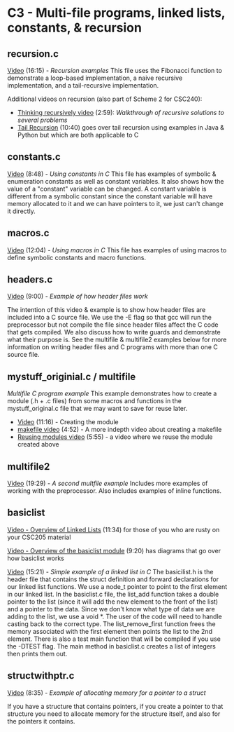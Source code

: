 # C3 - Multi-file programs, linked lists, constants, & recursion

## recursion.c

[Video](https://youtu.be/apSfrXPSRNg) (16:15) - *Recursion examples*
This file uses the Fibonacci function to demonstrate a loop-based implementation, a naive recursive implementation, and a tail-recursive implementation.  

Additional videos on recursion (also part of Scheme 2 for CSC240):

- [Thinking recursively video](https://youtu.be/OpX214pT6D0) (2:59): *Walkthrough of recursive solutions to several problems*
- [Tail Recursion](https://youtu.be/mFiRdTmbs3E) (10:40) goes over tail recursion using examples in Java & Python but which are both applicable to C

## constants.c

[Video](https://youtu.be/svbqz77Fox4) (8:48) - *Using constants in C*
This file has examples of symbolic & enumeration constants as well as constant variables.  It also shows how the value of a "constant" variable can be changed.  A constant variable is different from a symbolic constant since the constant variable will have memory allocated to it and we can have pointers to it, we just can't change it directly.  

## macros.c

[Video](https://youtu.be/r9jqJZEeXho) (12:04) - *Using macros in C*
This file has examples of using macros to define symbolic constants and macro functions.  

## headers.c

[Video](https://youtu.be/dtlTKLIupgs) (9:00) - *Example of how header files work*

The intention of this video & example is to show how header files are included into a C source file.  We use the -E flag so that gcc will run the preprocessor but not compile the file since header files affect the C code that gets compiled.  We also discuss how to write guards and demonstrate what their purpose is.  See the multifile & multifile2 examples below for more information on writing header files and C programs with more than one C source file.

## mystuff_originial.c / multifile

 *Multifile C program example*
This example demonstrates how to create a module (.h + .c files) from some macros and functions in the mystuff_original.c file that we may want to save for reuse later.  

- [Video](https://youtu.be/lJdCQPuFiOE) (11:16) - Creating the module
- [makefile video](https://youtu.be/rnPmx6-AiOs) (4:52) - A more indepth video about creating a makefile
- [Reusing modules video](https://youtu.be/TwjgmNYi2II) (5:55) - a video where we reuse the module created above

## multifile2

[Video](https://youtu.be/lGfscPcDegY) (19:29) - *A second multfile example*
Includes more examples of working with the preprocessor.  Also includes examples of inline functions.

## basiclist

[Video - Overview of Linked Lists](https://youtu.be/tDTx50zsji0) (11:34) for those of you who are rusty on your CSC205 material

[Video - Overview of the basiclist module](https://youtu.be/kjIPryTpnXo) (9:20) has diagrams that go over how basiclist works

[Video](https://youtu.be/MjOE9W6KFyY) (15:21) - *Simple example of a linked list in C*
The basicilist.h is the header file that contains the struct definition and forward declarations for our linked list functions.  We use a node_t pointer to point to the first element in our linked list.  In the basiclist.c file, the list_add function takes a double pointer to the list (since it will add the new element to the front of the list) and a pointer to the data.  Since we don't know what type of data we are adding to the list, we use a void *.  The user of the code will need to handle casting back to the correct type.  The list_remove_first function frees the memory associated with the first element then points the list to the 2nd element.  There is also a test main function that will be compiled if you use the -DTEST flag.  The main method in basiclist.c creates a list of integers then prints them out.  

## structwithptr.c

[Video](https://youtu.be/x_fEDTaEmBk) (8:35) - *Example of allocating memory for a pointer to a struct*

If you have a structure that contains pointers, if you create a pointer to that structure you need to allocate memory for the structure itself, and also for the pointers it contains.
